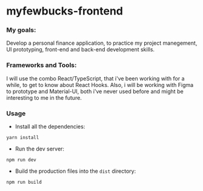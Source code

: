 # myfewbucks-frontend

### My goals:
Develop a personal finance application, to practice my project manegement, UI prototyping,
front-end and back-end development skills.
<br>
### Frameworks and Tools:
I will use the combo React/TypeScript, that i've been working with for a while, to get to know about React Hooks.
Also, i will be working with Figma to prototype and Material-UI, both i've never used before and might be 
interesting to me in the future.
### Usage
- Install all the dependencies:
```
yarn install
```

- Run the dev server:
```
npm run dev
```

- Build the production files into the `dist` directory:
```
npm run build
```
